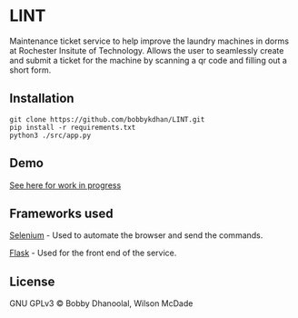 # LINT

Maintenance ticket service to help improve the laundry machines in dorms at Rochester Insitute of Technology. 
Allows the user to seamlessly create and submit a ticket for the machine by scanning a qr code and filling out a short form.

## Installation

```
git clone https://github.com/bobbykdhan/LINT.git
pip install -r requirements.txt
python3 ./src/app.py
```

## Demo
[See here for work in progress](http://lint.csh.rit.edu/ticket)

## Frameworks used

[Selenium](https://www.selenium.dev) - Used to automate the browser and send the commands.

[Flask](https://flask.palletsprojects.com/en/2.3.x/) - Used for the front end of the service.

## License
GNU GPLv3 © Bobby Dhanoolal, Wilson McDade
